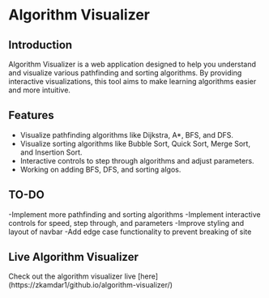 # Algorithm Visualizer

## Introduction

Algorithm Visualizer is a web application designed to help you understand and visualize various pathfinding and sorting algorithms. By providing interactive visualizations, this tool aims to make learning algorithms easier and more intuitive.

## Features

- Visualize pathfinding algorithms like Dijkstra, A*, BFS, and DFS.
- Visualize sorting algorithms like Bubble Sort, Quick Sort, Merge Sort, and Insertion Sort.
- Interactive controls to step through algorithms and adjust parameters.
- Working on adding BFS, DFS, and sorting algos.

## TO-DO

-Implement more pathfinding and sorting algorithms
-Implement interactive controls for speed, step through, and parameters
-Improve styling and layout of navbar
-Add edge case functionality to prevent breaking of site

## Live Algorithm Visualizer

Check out the algorithm visualizer live [here] (https://zkamdar1/github.io/algorithm-visualizer/)

